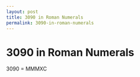 ```yaml
---
layout: post
title: 3090 in Roman Numerals
permalink: 3090-in-roman-numerals
---
```


# 3090 in Roman Numerals

3090 = MMMXC
